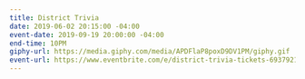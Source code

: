 ```yaml
---
title: District Trivia
date: 2019-06-02 20:15:00 -04:00
event-date: 2019-09-19 20:00:00 -04:00
end-time: 10PM
giphy-url: https://media.giphy.com/media/APDFlaP8poxD9DV1PM/giphy.gif
event-url: https://www.eventbrite.com/e/district-trivia-tickets-69379210085
---
```


